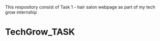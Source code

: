 This respository consist of Task 1 - hair salon webpage as part of my tech grow internship

# TechGrow_TASK
 
